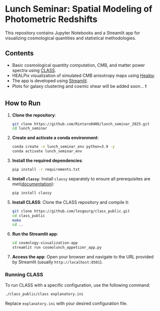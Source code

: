 # Lunch Seminar: Spatial Modeling of Photometric Redshifts

This repository contains Jupyter Notebooks and a Streamlit app for visualizing cosmological quantities and statistical methodologies.

## Contents
- Basic cosmological quantity computation, CMB, and matter power spectra using [CLASS](http://class-code.net/).
- HEALPix visualization of simulated CMB anisotropy maps using [Healpy](https://healpy.readthedocs.io/en/latest/index.html).
- The app is developed using [Streamlit](https://streamlit.io/).
- Plots for galaxy clustering and cosmic shear will be added soon... ❗️


## How to Run

1. **Clone the repository**:
    ```bash
    git clone https://github.com/Rintaro0406/lunch_seminar_2025.git
    cd lunch_seminar
    ```

2. **Create and activate a conda environment**:
    ```bash
    conda create -n lunch_seminar_env python=3.9 -y
    conda activate lunch_seminar_env
    ```

3. **Install the required dependencies**:
    ```bash
    pip install -r requirements.txt
    ```

4. **Install `classy`**:
    Install `classy` separately to ensure all prerequisites are met([documentation](https://github.com/lesgourg/class_public.git)):
    ```bash
    pip install classy
    ```

5. **Install CLASS**:
    Clone the CLASS repository and compile it:
    ```bash
    git clone https://github.com/lesgourg/class_public.git
    cd class_public
    make
    cd ..
    ```

7. **Run the Streamlit app**:
    ```bash
    cd cosmology-visualization-app
    streamlit run cosmolunch_appetizer_app.py
    ```

8. **Access the app**:
   Open your browser and navigate to the URL provided by Streamlit (usually `http://localhost:8501`).

### Running CLASS
To run CLASS with a specific configuration, use the following command:
```bash
./class_public/class explanatory.ini
```
Replace `explanatory.ini` with your desired configuration file.